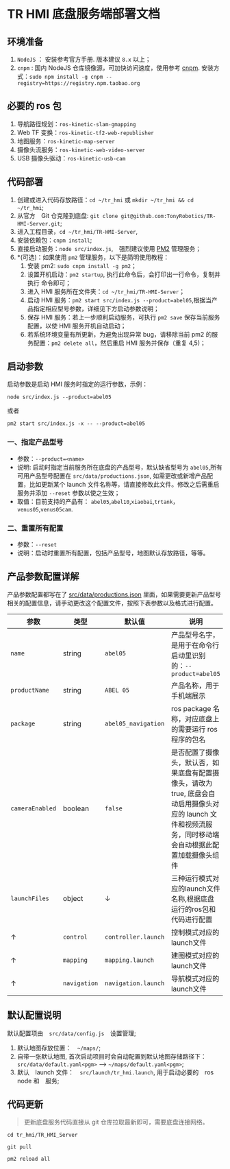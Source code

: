 # TR HMI 底盘服务端部署文档

## 环境准备

1. `NodeJS` ： 安装参考官方手册. 版本建议 `8.x` 以上；
2. `cnpm` : 国内 NodeJS 仓库镜像源，可加快访问速度，使用参考 [cnpm](https://npm.taobao.org). 安装方式：`sudo npm install -g cnpm --registry=https://registry.npm.taobao.org`

## 必要的 ros 包

1. 导航路径规划：`ros-kinetic-slam-gmapping`
2. Web TF 变换：`ros-kinetic-tf2-web-republisher`
3. 地图服务：`ros-kinetic-map-server`
4. 摄像头流服务：`ros-kinetic-web-video-server`
5. USB 摄像头驱动：`ros-kinetic-usb-cam`

## 代码部署

1. 创建或进入代码存放路径：`cd ~/tr_hmi` 或 `mkdir ~/tr_hmi && cd ~/tr_hmi`;
2. 从官方　Git 仓克隆到底盘: `git clone git@github.com:TonyRobotics/TR-HMI-Server.git`;
3. 进入工程目录，`cd ~/tr_hmi/TR-HMI-Server`,
4. 安装依赖包：`cnpm install`;
5. 直接启动服务：`node src/index.js`,　强烈建议使用 [PM2](https://github.com/Unitech/pm2) 管理服务；
6. \*(可选)：如果使用 `pm2` 管理服务，以下是简明使用教程：
   1. 安装 pm2: `sudo cnpm install -g pm2`；
   2. 设置开机启动：`pm2 startup`, 执行此命令后，会打印出一行命令，复制并执行 命令即可；
   3. 进入 HMI 服务所在文件夹：`cd ~/tr_hmi/TR-HMI-Server`；
   4. 启动 HMI 服务：`pm2 start src/index.js --product=abel05`,根据当产品指定相应型号参数，详细见下方启动参数说明；
   5. 保存 HMI 服务：若上一步顺利启动服务，可执行 `pm2 save` 保存当前服务配置，以使 HMI 服务开机自动启动；
   6. 若系统环境变量有所更新，为避免出现异常 bug，请移除当前 pm2 的服务配置：`pm2 delete all`，然后重启 HMI 服务并保存（重复 4,5)；

## 启动参数

启动参数是启动 HMI 服务时指定的运行参数，示例：

`node src/index.js --product=abel05`

或者

`pm2 start src/index.js -x -- --product=abel05`

### 一、指定产品型号

* 参数：`--product=<name>`
* 说明: 启动时指定当前服务所在底盘的产品型号，默认缺省型号为 `abel05`,所有可用产品型号配置在 `src/data/productions.json`, 如需更改或新增产品配置，比如更新某个 launch 文件名称等，请直接修改此文件。修改之后需重启服务并添加 `--reset` 参数以使之生效；
* 取值：目前支持的产品有： `abel05`,`abel10`,`xiaobai`,`trtank`，`venus05`,`venus05cam`.

### 二、重置所有配置

* 参数：`--reset`
* 说明：启动时重置所有配置，包括产品型号，地图默认存放路径，等等。


## 产品参数配置详解

产品参数配置都写在了 [src/data/productions.json](../../src/data/productions.json) 里面，如果需要更新产品型号相关的配置信息，请手动更改这个配置文件，按照下表参数以及格式进行配置。

|参数|类型|默认值|说明|
|-|-|-|-|
|`name`|string|`abel05`|产品型号名字，是用于在命令行启动里识别的：`--product=abel05`|
|`productName`|string|`ABEL 05`|产品名称，用于手机端展示|
|`package`|string|`abel05_navigation`|ros package 名称，对应底盘上的需要运行 ros 程序的包名|
|`cameraEnabled`|boolean|`false`|是否配置了摄像头，默认否，如果底盘有配置摄像头，请改为 true, 底盘会自动启用摄像头对应的 launch 文件和视频流服务，同时移动端会自动根据此配置加载摄像头组件|
|`launchFiles`|object|↓|三种运行模式对应的launch文件名称,根据底盘运行的ros包和代码进行配置|
|↑|`control`|`controller.launch`|控制模式对应的 launch文件|
|↑|`mapping`|`mapping.launch`|建图模式对应的 launch文件|
|↑|`navigation`|`navigation.launch`|导航模式对应的 launch文件|


## 默认配置说明

默认配置项由　`src/data/config.js`　设置管理;

1. 默认地图存放位置：　`~/maps/`;
2. 自带一张默认地图, 首次启动项目时会自动配置到默认地图存储路径下：　`src/data/default.yaml<pgm>` --> `~/maps/default.yaml<pgm>`;
3. 默认　launch 文件：　`src/launch/tr_hmi.launch`, 用于启动必要的　ros node 和　服务;

## 代码更新

> 更新底盘服务代码直接从 git 仓库拉取最新即可，需要底盘连接网络。

```shell
cd tr_hmi/TR_HMI_Server

git pull

pm2 reload all
```